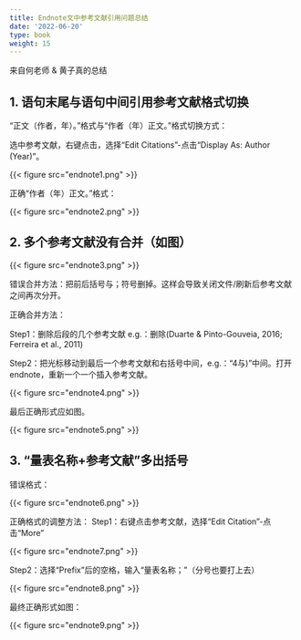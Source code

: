 ```yaml
---
title: Endnote文中参考文献引用问题总结
date: '2022-06-20'
type: book
weight: 15
---
```


来自何老师 & 黄子真的总结

<!--more-->

## 1.	语句末尾与语句中间引用参考文献格式切换
“正文（作者，年）。”格式与“作者（年）正文。”格式切换方式：

选中参考文献，右键点击，选择“Edit Citations”-点击“Display As: Author (Year)”。

{{< figure src="endnote1.png" >}}

正确“作者（年）正文。”格式：
 
{{< figure src="endnote2.png" >}}

## 2.	多个参考文献没有合并（如图）

{{< figure src="endnote3.png" >}}

错误合并方法：把前后括号与；符号删掉。这样会导致关闭文件/刷新后参考文献之间再次分开。

正确合并方法：

Step1：删除后段的几个参考文献 e.g.：删除(Duarte & Pinto-Gouveia, 2016; Ferreira et al., 2011)

Step2：把光标移动到最后一个参考文献和右括号中间，e.g.：“4与)”中间。打开endnote，重新一个一个插入参考文献。

{{< figure src="endnote4.png" >}}

最后正确形式应如图。
 
{{< figure src="endnote5.png" >}}

## 3.	“量表名称+参考文献”多出括号
错误格式：

{{< figure src="endnote6.png" >}}

正确格式的调整方法：
Step1：右键点击参考文献，选择“Edit Citation”-点击“More”

{{< figure src="endnote7.png" >}}

Step2：选择“Prefix”后的空格，输入“量表名称；”（分号也要打上去）

{{< figure src="endnote8.png" >}}

最终正确形式如图：

{{< figure src="endnote9.png" >}}
